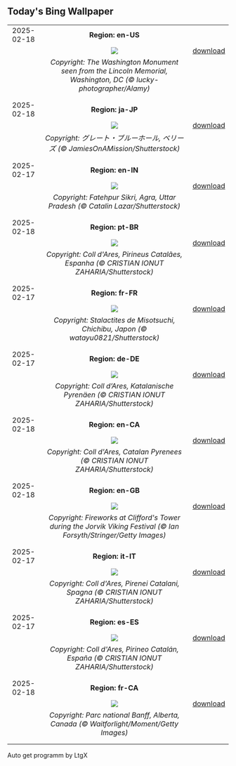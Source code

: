 ## Today's Bing Wallpaper
|      |      |      |
| :----: | :----: | :----: |
|2025-02-18|**Region: en-US**||
||![](https://www.bing.com/th?id=OHR.LincolnSunrise_EN-US7725604655_UHD.jpg&pid=hp&w=1152&h=648&rs=1&c=4)| [download](https://www.bing.com/th?id=OHR.LincolnSunrise_EN-US7725604655_UHD.jpg)|
||*Copyright: The Washington Monument seen from the Lincoln Memorial, Washington, DC (© lucky-photographer/Alamy)*
||
|||
|2025-02-18|**Region: ja-JP**||
||![](https://www.bing.com/th?id=OHR.BlueBelize_JA-JP4446467431_UHD.jpg&pid=hp&w=1152&h=648&rs=1&c=4)| [download](https://www.bing.com/th?id=OHR.BlueBelize_JA-JP4446467431_UHD.jpg)|
||*Copyright: グレート・ブルーホール, ベリーズ (© JamiesOnAMission/Shutterstock)*
||
|||
|2025-02-17|**Region: en-IN**||
||![](https://www.bing.com/th?id=OHR.SikriComplex_EN-IN1366254962_UHD.jpg&pid=hp&w=1152&h=648&rs=1&c=4)| [download](https://www.bing.com/th?id=OHR.SikriComplex_EN-IN1366254962_UHD.jpg)|
||*Copyright: Fatehpur Sikri, Agra, Uttar Pradesh (© Catalin Lazar/Shutterstock)*
||
|||
|2025-02-18|**Region: pt-BR**||
||![](https://www.bing.com/th?id=OHR.CatalanPyrenees_PT-BR8374328758_UHD.jpg&pid=hp&w=1152&h=648&rs=1&c=4)| [download](https://www.bing.com/th?id=OHR.CatalanPyrenees_PT-BR8374328758_UHD.jpg)|
||*Copyright: Coll d'Ares, Pirineus Catalães, Espanha (© CRISTIAN IONUT ZAHARIA/Shutterstock)*
||
|||
|2025-02-17|**Region: fr-FR**||
||![](https://www.bing.com/th?id=OHR.Misotsuchi2025_FR-FR1372228903_UHD.jpg&pid=hp&w=1152&h=648&rs=1&c=4)| [download](https://www.bing.com/th?id=OHR.Misotsuchi2025_FR-FR1372228903_UHD.jpg)|
||*Copyright: Stalactites de Misotsuchi, Chichibu, Japon (© watayu0821/Shutterstock)*
||
|||
|2025-02-17|**Region: de-DE**||
||![](https://www.bing.com/th?id=OHR.CatalanPyrenees_DE-DE2190888967_UHD.jpg&pid=hp&w=1152&h=648&rs=1&c=4)| [download](https://www.bing.com/th?id=OHR.CatalanPyrenees_DE-DE2190888967_UHD.jpg)|
||*Copyright: Coll d’Ares, Katalanische Pyrenäen (© CRISTIAN IONUT ZAHARIA/Shutterstock)*
||
|||
|2025-02-18|**Region: en-CA**||
||![](https://www.bing.com/th?id=OHR.CatalanPyrenees_EN-CA2016949817_UHD.jpg&pid=hp&w=1152&h=648&rs=1&c=4)| [download](https://www.bing.com/th?id=OHR.CatalanPyrenees_EN-CA2016949817_UHD.jpg)|
||*Copyright: Coll d'Ares, Catalan Pyrenees (© CRISTIAN IONUT ZAHARIA/Shutterstock)*
||
|||
|2025-02-18|**Region: en-GB**||
||![](https://www.bing.com/th?id=OHR.JorvikVikingFestival2025_EN-GB9947059839_UHD.jpg&pid=hp&w=1152&h=648&rs=1&c=4)| [download](https://www.bing.com/th?id=OHR.JorvikVikingFestival2025_EN-GB9947059839_UHD.jpg)|
||*Copyright: Fireworks at Clifford's Tower during the Jorvik Viking Festival (© Ian Forsyth/Stringer/Getty Images)*
||
|||
|2025-02-17|**Region: it-IT**||
||![](https://www.bing.com/th?id=OHR.CatalanPyrenees_IT-IT5630945736_UHD.jpg&pid=hp&w=1152&h=648&rs=1&c=4)| [download](https://www.bing.com/th?id=OHR.CatalanPyrenees_IT-IT5630945736_UHD.jpg)|
||*Copyright: Coll d'Ares, Pirenei Catalani, Spagna (© CRISTIAN IONUT ZAHARIA/Shutterstock)*
||
|||
|2025-02-17|**Region: es-ES**||
||![](https://www.bing.com/th?id=OHR.CatalanPyrenees_ES-ES0333843430_UHD.jpg&pid=hp&w=1152&h=648&rs=1&c=4)| [download](https://www.bing.com/th?id=OHR.CatalanPyrenees_ES-ES0333843430_UHD.jpg)|
||*Copyright: Coll d'Ares, Pirineo Catalán, España (© CRISTIAN IONUT ZAHARIA/Shutterstock)*
||
|||
|2025-02-18|**Region: fr-CA**||
||![](https://www.bing.com/th?id=OHR.BanffSnow25_FR-CA1053265371_UHD.jpg&pid=hp&w=1152&h=648&rs=1&c=4)| [download](https://www.bing.com/th?id=OHR.BanffSnow25_FR-CA1053265371_UHD.jpg)|
||*Copyright: Parc national Banff, Alberta, Canada (© Waitforlight/Moment/Getty Images)*
||
|||

Auto get programm by LtgX
